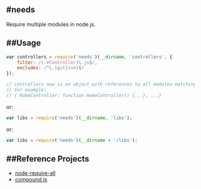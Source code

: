 #needs
----
Require multiple modules in node.js.

##Usage
----
```js
var controllers = require('needs')(__dirname, 'controllers', {
	filter: /(.+Controller)\.js$/,
	excludes: /^\.(git|svn)$/
});

// controllers now is an object with references to all modules matching the filter
// for example:
// { HomeController: function HomeController() {...}, ...}
```
or:
```js
var libs = require('needs')(__dirname, 'libs');
```
or:
```js
var libs = require('needs')(__dirname + '/libs');
```

##Reference Projects
----
* [node-require-all](felixge/node-require-all)
* [compound.js](1602/compound)